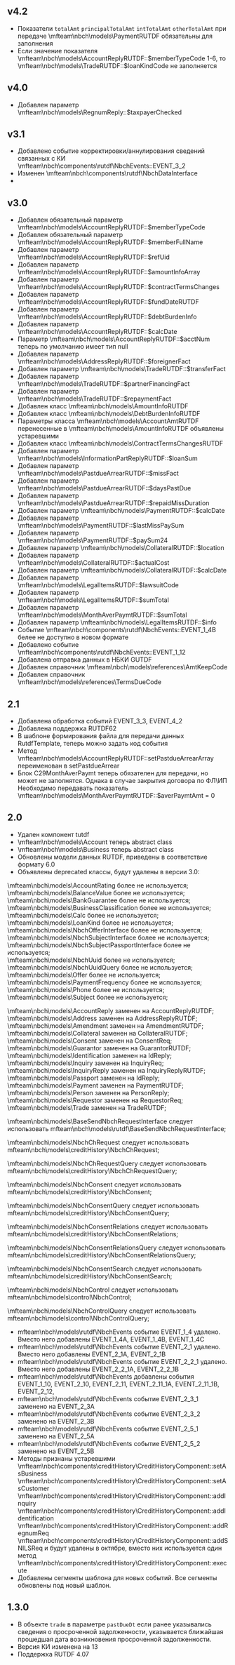 v4.2
-----
- Показатели `totalAmt` `principalTotalAmt` `intTotalAmt` `otherTotalAmt` при передаче \mfteam\nbch\models\PaymentRUTDF обязательны для заполнения
- Если значение показателя \mfteam\nbch\models\AccountReplyRUTDF::$memberTypeCode 1-6, то \mfteam\nbch\models\TradeRUTDF::$loanKindCode не заполняется 

v4.0
-----
- Добавлен параметр \mfteam\nbch\models\RegnumReply::$taxpayerChecked

v3.1
-----
- Добавлено событие корректировки/аннулирования сведений связанных с КИ \mfteam\nbch\components\rutdf\NbchEvents::EVENT_3_2
- Изменен \mfteam\nbch\components\rutdf\NbchDataInterface
- 
v3.0
-----
- Добавлен обязательный параметр \mfteam\nbch\models\AccountReplyRUTDF::$memberTypeCode
- Добавлен обязательный параметр \mfteam\nbch\models\AccountReplyRUTDF::$memberFullName
- Добавлен параметр \mfteam\nbch\models\AccountReplyRUTDF::$refUid
- Добавлен параметр \mfteam\nbch\models\AccountReplyRUTDF::$amountInfoArray
- Добавлен параметр \mfteam\nbch\models\AccountReplyRUTDF::$contractTermsChanges
- Добавлен параметр \mfteam\nbch\models\AccountReplyRUTDF::$fundDateRUTDF
- Добавлен параметр \mfteam\nbch\models\AccountReplyRUTDF::$debtBurdenInfo
- Добавлен параметр \mfteam\nbch\models\AccountReplyRUTDF::$calcDate
- Параметр \mfteam\nbch\models\AccountReplyRUTDF::$acctNum теперь по умолчанию имеет тип null
- Добавлен параметр \mfteam\nbch\models\AddressReplyRUTDF::$foreignerFact
- Добавлен параметр \mfteam\nbch\models\TradeRUTDF::$transferFact
- Добавлен параметр \mfteam\nbch\models\TradeRUTDF::$partnerFinancingFact
- Добавлен параметр \mfteam\nbch\models\TradeRUTDF::$repaymentFact
- Добавлен класс \mfteam\nbch\models\AmountInfoRUTDF
- Добавлен класс \mfteam\nbch\models\DebtBurdenInfoRUTDF
- Параметры класса \mfteam\nbch\models\AccountAmtRUTDF перенесенные в \mfteam\nbch\models\AmountInfoRUTDF объявлены устаревшими
- Добавлен класс \mfteam\nbch\models\ContractTermsChangesRUTDF
- Добавлен параметр  \mfteam\nbch\models\InformationPartReplyRUTDF::$loanSum
- Добавлен параметр \mfteam\nbch\models\PastdueArrearRUTDF::$missFact
- Добавлен параметр \mfteam\nbch\models\PastdueArrearRUTDF::$daysPastDue
- Добавлен параметр \mfteam\nbch\models\PastdueArrearRUTDF::$repaidMissDuration
- Добавлен параметр \mfteam\nbch\models\PaymentRUTDF::$calcDate
- Добавлен параметр \mfteam\nbch\models\PaymentRUTDF::$lastMissPaySum
- Добавлен параметр \mfteam\nbch\models\PaymentRUTDF::$paySum24
- Добавлен параметр \mfteam\nbch\models\CollateralRUTDF::$location
- Добавлен параметр \mfteam\nbch\models\CollateralRUTDF::$actualCost
- Добавлен параметр \mfteam\nbch\models\CollateralRUTDF::$calcDate
- Добавлен параметр \mfteam\nbch\models\LegalItemsRUTDF::$lawsuitCode
- Добавлен параметр \mfteam\nbch\models\LegalItemsRUTDF::$sumTotal
- Добавлен параметр \mfteam\nbch\models\MonthAverPaymtRUTDF::$sumTotal
- Добавлен параметр \mfteam\nbch\models\LegalItemsRUTDF::$info
- Событие \mfteam\nbch\components\rutdf\NbchEvents::EVENT_1_4B белее не доступно в новом формате
- Добавлено событие \mfteam\nbch\components\rutdf\NbchEvents::EVENT_1_12
- Добавлена отправка данных в НБКИ GUTDF
- Добавлен справочник \mfteam\nbch\models\references\AmtKeepCode
- Добавлен справочник \mfteam\nbch\models\references\TermsDueCode

2.1
----
- Добавлена обработка событий EVENT_3_3, EVENT_4_2
- Добавлена поддержка RUTDF62
- В шаблоне формирования файла для передачи данных RutdfTemplate, теперь можно задать код события
- Метод \mfteam\nbch\models\AccountReplyRUTDF::setPastdueArrearArray переименован в setPastdueArrear
- Блок C29MonthAverPaymt теперь обязателен для передачи, но может не заполнятся. Однака в случае закрытия договора по ФЛ\ИП
Необходимо передавать показатель \mfteam\nbch\models\MonthAverPaymtRUTDF::$averPaymtAmt = 0

2.0
----

- Удален компонент tutdf
- \mfteam\nbch\models\Account теперь abstract class
- \mfteam\nbch\models\Business теперь abstract class
- Обновлены модели данных RUTDF, приведены в соответствие формату 6.0
- Объявлены deprecated классы, будут удалены в версии 3.0:

\mfteam\nbch\models\AccountRating более не используется;<br>
\mfteam\nbch\models\BalanceValue более не используется;<br>
\mfteam\nbch\models\BankGuarantee более не используется;<br>
\mfteam\nbch\models\BusinessClassification более не используется;<br>
\mfteam\nbch\models\Calc более не используется;<br>
\mfteam\nbch\models\LoanKind более не используется;<br>
\mfteam\nbch\models\NbchOfferInterface более не используется;<br>
\mfteam\nbch\models\NbchSubjectInterface более не используется;<br>
\mfteam\nbch\models\NbchSubjectPassportInterface более не используется;<br>
\mfteam\nbch\models\NbchUuid более не используется;<br>
\mfteam\nbch\models\NbchUuidQuery более не используется;<br>
\mfteam\nbch\models\Offer более не используется;<br>
\mfteam\nbch\models\PaymentFrequency более не используется;<br>
\mfteam\nbch\models\Phone более не используется;<br>
\mfteam\nbch\models\Subject более не используется;<br>

\mfteam\nbch\models\AccountReply заменен на AccountReplyRUTDF;<br>
\mfteam\nbch\models\Address заменен на AddressReplyRUTDF;<br>
\mfteam\nbch\models\Amendment заменен на AmendmentRUTDF;<br>
\mfteam\nbch\models\Collateral заменен на CollateralRUTDF;<br>
\mfteam\nbch\models\Consent заменен на ConsentReq;<br>
\mfteam\nbch\models\Guarantor заменен на GuarantorRUTDF;<br>
\mfteam\nbch\models\Identification заменен на IdReply;<br>
\mfteam\nbch\models\Inquiry заменен на InquiryReq;<br>
\mfteam\nbch\models\InquiryReply заменен на InquiryReplyRUTDF;<br>
\mfteam\nbch\models\Passport заменен на IdReply;<br>
\mfteam\nbch\models\Payment заменен на PaymentRUTDF;<br>
\mfteam\nbch\models\Person заменен на PersonReply;<br>
\mfteam\nbch\models\Requestor заменен на RequestorReq;<br>
\mfteam\nbch\models\Trade заменен на TradeRUTDF;<br>

\mfteam\nbch\models\BaseSendNbchRequestInterface следует использовать mfteam\nbch\models\rutdf\BaseSendNbchRequestInterface;<br>

\mfteam\nbch\models\NbchChRequest следует использовать mfteam\nbch\models\creditHistory\NbchChRequest;<br>

\mfteam\nbch\models\NbchChRequestQuery следует использовать mfteam\nbch\models\creditHistory\NbchChRequestQuery;<br>

\mfteam\nbch\models\NbchConsent следует использовать mfteam\nbch\models\creditHistory\NbchConsent;<br>

\mfteam\nbch\models\NbchConsentQuery следует использовать mfteam\nbch\models\creditHistory\NbchConsentQuery;<br>

\mfteam\nbch\models\NbchConsentRelations следует использовать mfteam\nbch\models\creditHistory\NbchConsentRelations;<br>

\mfteam\nbch\models\NbchConsentRelationsQuery следует использовать
mfteam\nbch\models\creditHistory\NbchConsentRelationsQuery;<br>

\mfteam\nbch\models\NbchConsentSearch следует использовать mfteam\nbch\models\creditHistory\NbchConsentSearch;<br>

\mfteam\nbch\models\NbchControl следует использовать mfteam\nbch\models\control\NbchControl;<br>

\mfteam\nbch\models\NbchControlQuery следует использовать mfteam\nbch\models\control\NbchControlQuery;<br>

- mfteam\nbch\models\rutdf\NbchEvents событие EVENT_1_4 удалено. Вместо него добавлены
  EVENT_1_4A,
  EVENT_1_4B,
  EVENT_1_4C
- mfteam\nbch\models\rutdf\NbchEvents событие EVENT_2_1 удалено. Вместо него добавлены
  EVENT_2_1A,
  EVENT_2_1B
- mfteam\nbch\models\rutdf\NbchEvents событие EVENT_2_2_1 удалено. Вместо него добавлены
  EVENT_2_2_1A,
  EVENT_2_2_1B
- mfteam\nbch\models\rutdf\NbchEvents добавлены события
  EVENT_1_10,
  EVENT_2_10,
  EVENT_2_11,
  EVENT_2_11_1A,
  EVENT_2_11_1B,
  EVENT_2_12,
- mfteam\nbch\models\rutdf\NbchEvents событие EVENT_2_3_1 заменено на EVENT_2_3A
- mfteam\nbch\models\rutdf\NbchEvents событие EVENT_2_3_2 заменено на EVENT_2_3B
- mfteam\nbch\models\rutdf\NbchEvents событие EVENT_2_5_1 заменено на EVENT_2_5A
- mfteam\nbch\models\rutdf\NbchEvents событие EVENT_2_5_2 заменено на EVENT_2_5B
- Методы признаны устаревшими \mfteam\nbch\components\creditHistory\CreditHistoryComponent::setAsBusiness
\mfteam\nbch\components\creditHistory\CreditHistoryComponent::setAsCustomer
\mfteam\nbch\components\creditHistory\CreditHistoryComponent::addInquiry
\mfteam\nbch\components\creditHistory\CreditHistoryComponent::addIdentification
\mfteam\nbch\components\creditHistory\CreditHistoryComponent::addRegnumReq
\mfteam\nbch\components\creditHistory\CreditHistoryComponent::addSNILSReq
и будут удалены в октябре, вместо них используется один метод \mfteam\nbch\components\creditHistory\CreditHistoryComponent::execute
- Добавлены сегменты шаблона для новых событий. Все сегменты обновлены под новый шаблон. 

1.3.0
-----

- В объекте `trade` в параметре `pastDueDt` если ранее указывались сведения о просроченной задолженности,
  указывается ближайшая прошедшая дата возникновения просроченной задолженности.
- Версия КИ изменена на 13
- Поддержка RUTDF 4.07
